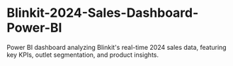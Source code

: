 # Blinkit-2024-Sales-Dashboard-Power-BI
Power BI dashboard analyzing Blinkit's real-time 2024 sales data, featuring key KPIs, outlet segmentation, and product insights.
